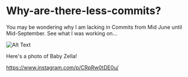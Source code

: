# Why-are-there-less-commits?
You may be wondering why I am lacking in Commits from Mid June until Mid-September. See what I was working on...

![Alt Text](https://media4.giphy.com/media/sbLmSCdliPbuvV9gqG/giphy.gif)

Here's a photo of Baby Zella!

https://www.instagram.com/p/CRpRw0tDE0u/
